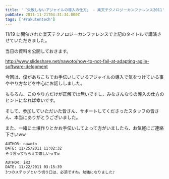 ```yaml
---
title: '「失敗しないアジャイルの導入の仕方」 - 楽天テクノロジーカンファレンス2011'
pubDate: 2011-11-21T04:31:34.000Z
tags: ['#rakutentech']
---
```


11/19 に開催された楽天テクノロジーカンファレンスで上記のタイトルで講演させていただきました。

当日の資料を公開しておきます。

http://www.slideshare.net/nawoto/how-to-not-fail-at-adapting-agile-software-delopment

今回は、僕があちこちでお手伝いしているアジャイルの導入で気をつけている事ややり方などを中心にお話ししました。

もちろん、このやり方だけが正解では無いですし、みなさんなりの導入の仕方のヒントになれば幸いです。

そして、参加していただいた皆さん、サポートしてくださったスタッフの皆さん、本当にありがとうございました。

また、一緒に土壌作りとかお手伝いしてよって方がいましたら、お気軽にご連絡下さいww

```comment
AUTHOR: nawoto
DATE: 11/25/2011 11:02:32
そう言ってもらえて嬉しいっすw
```

```comment
AUTHOR: iR3
DATE: 11/22/2011 03:15:39
3つのステップという切り口は、必須ですね。勉強になりました♪
```
